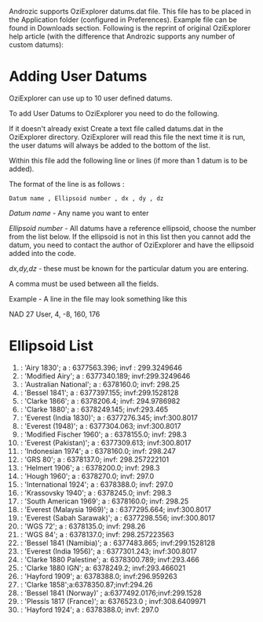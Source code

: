 Androzic supports OziExplorer datums.dat file. This file has to be placed in the Application folder (configured in Preferences). Example file can be found in Downloads section. Following is the reprint of original OziExplorer help article (with the difference that Androzic supports any number of custom datums):

# Adding User Datums #

OziExplorer can use up to 10 user defined datums.

To add User Datums to OziExplorer you need to do the following.

If it doesn't already exist Create a text file called datums.dat in the OziExplorer directory. OziExplorer will read this file the next time it is run, the user datums will always be added to the bottom of the list.

Within this file add the following line or lines (if more than 1 datum is to be added).

The format of the line is as follows :

`Datum name , Ellipsoid number , dx , dy , dz`

_Datum name_ - Any name you want to enter

_Ellipsoid number_ - All datums have a reference ellipsoid, choose the number from the list below. If the ellipsoid is not in this list then you cannot add the datum, you need to contact the author of OziExplorer and have the ellipsoid added into the code.

_dx,dy,dz_ - these must be known for the particular datum you are entering.

A comma must be used between all the fields.

Example - A line in the file may look something like this

NAD 27 User, 4, -8, 160, 176

# Ellipsoid List #

  1. : 'Airy 1830'; a : 6377563.396; invf : 299.3249646
  1. : 'Modified Airy'; a : 6377340.189; invf:299.3249646
  1. : 'Australian National'; a : 6378160.0; invf: 298.25
  1. : 'Bessel 1841'; a : 6377397.155; invf:299.1528128
  1. : 'Clarke 1866'; a : 6378206.4; invf: 294.9786982
  1. : 'Clarke 1880'; a : 6378249.145; invf:293.465
  1. : 'Everest (India 1830)'; a : 6377276.345; invf:300.8017
  1. : 'Everest (1948)'; a : 6377304.063; invf:300.8017
  1. : 'Modified Fischer 1960'; a : 6378155.0; invf: 298.3
  1. : 'Everest (Pakistan)'; a : 6377309.613; invf:300.8017
  1. : 'Indonesian 1974'; a : 6378160.0; invf: 298.247
  1. : 'GRS 80'; a : 6378137.0; invf: 298.257222101
  1. : 'Helmert 1906'; a : 6378200.0; invf: 298.3
  1. : 'Hough 1960'; a : 6378270.0; invf: 297.0
  1. : 'International 1924'; a : 6378388.0; invf: 297.0
  1. : 'Krassovsky 1940'; a : 6378245.0; invf: 298.3
  1. : 'South American 1969'; a : 6378160.0; invf: 298.25
  1. : 'Everest (Malaysia 1969)'; a : 6377295.664; invf:300.8017
  1. : 'Everest (Sabah Sarawak)'; a : 6377298.556; invf:300.8017
  1. : 'WGS 72'; a : 6378135.0; invf: 298.26
  1. : 'WGS 84'; a : 6378137.0; invf: 298.257223563
  1. : 'Bessel 1841 (Namibia)'; a : 6377483.865; invf:299.1528128
  1. : 'Everest (India 1956)'; a : 6377301.243; invf:300.8017
  1. : 'Clarke 1880 Palestine'; a: 6378300.789; invf:293.466
  1. : 'Clarke 1880 IGN'; a: 6378249.2; invf:293.466021
  1. : 'Hayford 1909'; a: 6378388.0; invf:296.959263
  1. : 'Clarke 1858';a:6378350.87;invf:294.26
  1. : 'Bessel 1841 (Norway)' ; a:6377492.0176;invf:299.1528
  1. : 'Plessis 1817 (France)'; a: 6376523.0 ; invf:308.6409971
  1. : 'Hayford 1924'; a : 6378388.0; invf: 297.0